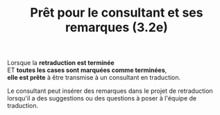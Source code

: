 ﻿---
title: Prêt pour le consultant et ses remarques (3.2e)
---

Lorsque la **retraduction est terminée**   
ET **toutes les cases sont marquées comme terminées**,   
**elle est prête** à être transmise à un consultant en traduction.

Le consultant peut insérer des remarques dans le projet de retraduction lorsqu'il a des suggestions ou des questions à poser à l'équipe de traduction.
